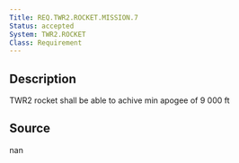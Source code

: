 ```yaml
---
Title: REQ.TWR2.ROCKET.MISSION.7
Status: accepted
System: TWR2.ROCKET
Class: Requirement
---
```


## Description

TWR2 rocket shall be able to achive min apogee of 9 000 ft 

## Source

nan
